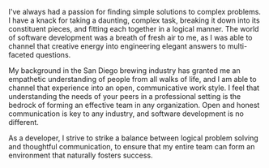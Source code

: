 I've always had a passion for finding simple solutions to complex problems.  I have a knack for taking a daunting, complex task, breaking it down into its constituent pieces, and fitting each together in a logical manner.  The world of software development was a breath of fresh air to me, as I was able to channel that creative energy into engineering elegant answers to multi-faceted questions.

My background in the San Diego brewing industry has granted me an empathetic understanding of people from all walks of life, and I am able to channel that experience into an open, communicative work style.  I feel that understanding the needs of your peers in a professional setting is the bedrock of forming an effective team in any organization.  Open and honest communication is key to any industry, and software development is no different.

As a developer, I strive to strike a balance between logical problem solving and thoughtful communication, to ensure that my entire team can form an environment that naturally fosters success.
